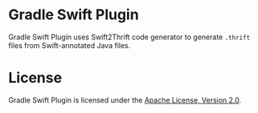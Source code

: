 # Gradle Swift Plugin

Gradle Swift Plugin uses Swift2Thrift code generator to generate `.thrift` files from Swift-annotated Java files.

# License

Gradle Swift Plugin is licensed under the [Apache License, Version 2.0](http://www.apache.org/licenses/LICENSE-2.0.html).
